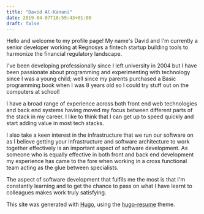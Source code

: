 ```yaml
---
title: "David Al-Kanani"
date: 2019-04-07T18:59:43+01:00
draft: false
---
```

Hello and welcome to my profile page! My name's David and I'm currently a senior developer working at Regnosys a fintech startup building tools to harmonize the financial regulatory landscape. 

I've been developing professionally since I left university in 2004 but I have been passionate about programming and experimenting with technology since I was a young child; well since my parents purchased a Basic programming book when I was 8 years old so I could try stuff out on the computers at school!

I have a broad range of experience across both front end web technologies and back end systems having moved my focus between different parts of the stack in my career. I like to think that I can get up to speed quickly and start adding value in most tech stacks.

I also take a keen interest in the infrastructure that we run our software on as I believe getting your infrastructure and software architecture to work together effectively is an important aspect of software development. As someone who is equally effective in both front and back end development my experience has came to the fore when working in a cross functional team acting as the glue between specialists.

The aspect of software development that fulfils me the most is that I'm constantly learning and to get the chance to pass on what I have learnt to colleagues makes work truly satisfying.

This site was generated with [Hugo](https://gohugo.io/), using the [hugo-resume](https://themes.gohugo.io/hugo-resume/) theme.